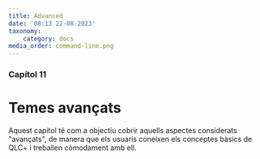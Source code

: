 ```yaml
---
title: Advanced
date: '08:13 22-08-2023'
taxonomy:
    category: docs
media_order: command-line.png
---
```


### Capítol 11

# Temes avançats

Aquest capítol té com a objectiu cobrir aquells aspectes considerats "avançats", de manera que els usuaris coneixen els conceptes bàsics de QLC+ i treballen còmodament amb ell.